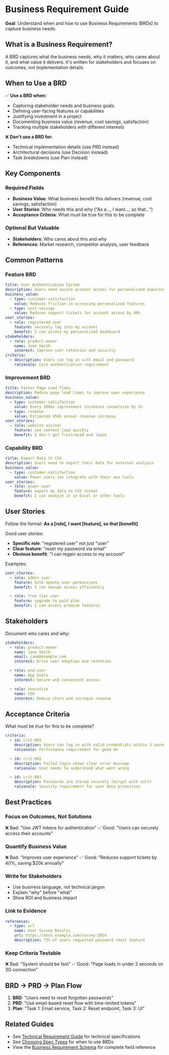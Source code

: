 # Business Requirement Guide

**Goal**: Understand when and how to use Business Requirements (BRDs) to capture business needs.

## What is a Business Requirement?

A BRD captures what the business needs, why it matters, who cares about it, and what value it delivers. It's written for stakeholders and focuses on outcomes, not implementation details.

## When to Use a BRD

✅ **Use a BRD when:**
- Capturing stakeholder needs and business goals
- Defining user-facing features or capabilities
- Justifying investment in a project
- Documenting business value (revenue, cost savings, satisfaction)
- Tracking multiple stakeholders with different interests

❌ **Don't use a BRD for:**
- Technical implementation details (use PRD instead)
- Architectural decisions (use Decision instead)
- Task breakdowns (use Plan instead)

## Key Components

### Required Fields
- **Business Value**: What business benefit this delivers (revenue, cost savings, satisfaction)
- **User Stories**: Who needs this and why ("As a..., I want..., so that...")
- **Acceptance Criteria**: What must be true for this to be complete

### Optional But Valuable
- **Stakeholders**: Who cares about this and why
- **References**: Market research, competitor analysis, user feedback

## Common Patterns

### Feature BRD
```yaml
title: User Authentication System
description: Users need secure account access for personalized experience
business_value:
  - type: customer-satisfaction
    value: Reduces friction in accessing personalized features
  - type: cost-savings
    value: Reduces support tickets for account access by 40%
user_stories:
  - role: registered user
    feature: securely log into my account
    benefit: I can access my personalized dashboard
stakeholders:
  - role: product-owner
    name: Jane Smith
    interest: Improve user retention and security
criteria:
  - description: Users can log in with email and password
    rationale: Core authentication requirement
```

### Improvement BRD
```yaml
title: Faster Page Load Times
description: Reduce page load times to improve user experience
business_value:
  - type: customer-satisfaction
    value: Every 100ms improvement increases conversion by 1%
  - type: revenue
    value: Estimated $50k annual revenue increase
user_stories:
  - role: website visitor
    feature: see content load quickly
    benefit: I don't get frustrated and leave
```

### Capability BRD
```yaml
title: Export Data to CSV
description: Users need to export their data for external analysis
business_value:
  - type: customer-satisfaction
    value: Power users can integrate with their own tools
user_stories:
  - role: power user
    feature: export my data to CSV format
    benefit: I can analyze it in Excel or other tools
```

## User Stories

Follow the format: **As a [role], I want [feature], so that [benefit]**

Good user stories:
- **Specific role**: "registered user" not just "user"
- **Clear feature**: "reset my password via email"
- **Obvious benefit**: "I can regain access to my account"

Examples:
```yaml
user_stories:
  - role: admin user
    feature: bulk update user permissions
    benefit: I can manage access efficiently

  - role: free tier user
    feature: upgrade to paid plan
    benefit: I can access premium features
```

## Stakeholders

Document who cares and why:

```yaml
stakeholders:
  - role: product-owner
    name: Jane Smith
    email: jane@example.com
    interest: Drive user adoption and retention

  - role: end-user
    name: App Users
    interest: Secure and convenient access

  - role: executive
    name: CEO
    interest: Reduce churn and increase revenue
```

## Acceptance Criteria

What must be true for this to be complete?

```yaml
criteria:
  - id: crit-001
    description: Users can log in with valid credentials within 3 seconds
    rationale: Performance requirement for good UX

  - id: crit-002
    description: Failed login shows clear error message
    rationale: User needs to understand what went wrong

  - id: crit-003
    description: Passwords are stored securely (bcrypt with salt)
    rationale: Security requirement for user data protection
```

## Best Practices

### Focus on Outcomes, Not Solutions
❌ Bad: "Use JWT tokens for authentication"
✅ Good: "Users can securely access their accounts"

### Quantify Business Value
❌ Bad: "Improves user experience"
✅ Good: "Reduces support tickets by 40%, saving $20k annually"

### Write for Stakeholders
- Use business language, not technical jargon
- Explain "why" before "what"
- Show ROI and business impact

### Link to Evidence
```yaml
references:
  - type: url
    name: User Survey Results
    url: https://docs.example.com/survey-2024
    description: 73% of users requested password reset feature
```

### Keep Criteria Testable
❌ Bad: "System should be fast"
✅ Good: "Page loads in under 2 seconds on 3G connection"

## BRD → PRD → Plan Flow

1. **BRD**: "Users need to reset forgotten passwords"
2. **PRD**: "Use email-based reset flow with time-limited tokens"
3. **Plan**: "Task 1: Email service, Task 2: Reset endpoint, Task 3: UI"

## Related Guides

- See [Technical Requirement Guide](spec-mcp://guide/technical-requirement) for technical specifications
- See [Choosing Spec Types](spec-mcp://guide/choosing-spec-types) for when to use BRDs
- View the [Business Requirement Schema](spec-mcp://schema/business-requirement) for complete field reference
